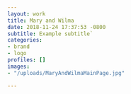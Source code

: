 ```yaml
---
layout: work
title: Mary and Wilma
date: 2018-11-24 17:37:53 -0800
subtitle: Example subtitle`
categories:
- brand
- logo
profiles: []
images:
- "/uploads/MaryAndWilmaMainPage.jpg"

---
```

